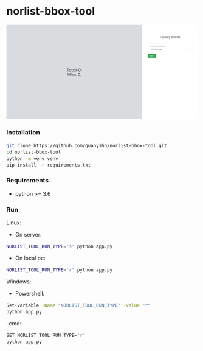 # norlist-bbox-tool

![Main page](images/main_page.jpg)

### Installation
```sh
git clone https://github.com/quanyshh/norlist-bbox-tool.git
cd norlist-bbox-tool
python -m venv venv
pip install -r requirements.txt
```

### Requirements
- python >= 3.6

### Run
Linux: 
- On server:
```sh
NORLIST_TOOL_RUN_TYPE='s' python app.py
```

- On local pc:
```sh
NORLIST_TOOL_RUN_TYPE='r' python app.py
```
Windows:
- Powershell:
```sh
Set-Variable -Name "NORLIST_TOOL_RUN_TYPE" -Value "r" 
python app.py
```
-cmd:
```sh
SET NORLIST_TOOL_RUN_TYPE='r'
python app.py
```
